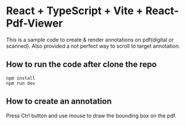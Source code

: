 # React + TypeScript + Vite + React-Pdf-Viewer

This is a sample code to create & render annotations on pdf(digital or scanned). Also provided a not perfect way to scroll to target annotation.

## How to run the code after clone the repo

```
npm install
npm run dev
```

## How to create an annotation
Press Ctrl button and use mouse to draw the bounding box on the pdf.